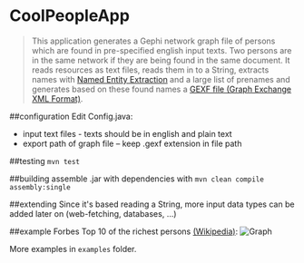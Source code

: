 CoolPeopleApp
=============

> This application generates a Gephi network graph file of persons which are found in pre-specified english input texts.
> Two persons are in the same network if they are being found in the same document.
> It reads resources as text files, reads them in to a String, extracts names with [Named Entity Extraction](http://opennlp.sourceforge.net/models-1.5/) and a large list of prenames
> and generates based on these found names a [GEXF file (Graph Exchange XML Format)](http://gexf.net/format/).

##configuration
Edit Config.java:

* input text files - texts should be in english and plain text  
* export path of graph file – keep .gexf extension in file path

##testing
`mvn test`

##building
assemble .jar with dependencies with `mvn clean compile assembly:single`

##extending
Since it's based reading a String, more input data types can be added later on (web-fetching, databases, ...)

##example
Forbes Top 10 of the richest persons [(Wikipedia)](http://en.wikipedia.org/wiki/The_World's_Billionaires#2014):
![Graph](http://i.imgur.com/Zpb5YUz.png)

More examples in `examples` folder.
